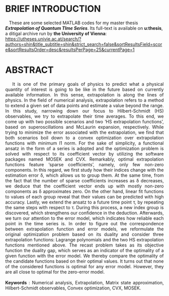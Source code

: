 # BRIEF INTRODUCTION
&nbsp;&nbsp; These are some selected MATLAB codes for my master thesis ***Extrapolation of Quantum TIme Series***. Its full-text is available on <strong>u:thesis</strong>, a ditigal archive run by <strong>the University of Vienna</strong>:<br>
https://utheses.univie.ac.at/search/?authors=shin&title_subtitle=shin&strict_search=false&sortResultsField=score&sortResultsOrder=desc&resultsPerPage=25&currentPage=1
<br>

# ABSTRACT
<p align="justify">
&nbsp;&nbsp; It is one of the primary goals of physics to predict what a physical quantity of interest is going to be like in the future based on currently available information. In this sense, extrapolation is along the lines of physics. In the field of numerical analysis, extrapolation refers to a method to extend a given set of data points and estimate a value beyond the range. In this study, narrowing down our focus to Hilbert-Schmidt (HS) observables, we try to extrapolate their time averages. To this end, we come up with two possible scenarios and two ‘HS extrapolation functions’, based on superoscillations and McLaurin expansion, respectively. While trying to minimize the error associated with the extrapolation, we find that both scenarios boil down to a convex optimization over extrapolation functions with minimum l1 norm. For the sake of simplicity, a functional ansatz in the form of a series is adopted and the optimization problem is solved with respect to its coefficient vector by utilizing the software packages named MOSEK and CVX. Remarkably, optimal extrapolation functions feature ‘sparse coefficients’, namely, only few non-zero components. In this regard, we first study how their indices change with the estimation error δ, which allows us to group them. At the same time, from the fact that the number of sparse coefficients increases as δ decreases, we deduce that the coefficient vector ends up with mostly non-zero components as δ approximates zero. On the other hand, linear fit functions to values of each group reveal that their values can be predicted with high accuracy. Lastly, we extend the ansatz to a future time point  τ, by repeating the same steps with respect to τ. During this process, a new index group is discovered, which strengthens our confidence in the deduction. Afterwards, we turn our attention to the error model, which indicates how reliable each point in the time series is. In order to figure out the correspondence between extrapolation function and error models, we reformulate the original optimization problem based on its duality and consider three extrapolation functions: Lagrange polynomials and the two HS extrapolation functions mentioned above. The recast problem takes as its objective function the duality gap, which serves as an indicator of the optimality of a given function with the error model. We thereby compare the optimality of the candidate functions based on their optimal values. It turns out that none of the considered functions is optimal for any error model. However, they are all close to optimal for the zero-error model.
<br><br>
<strong>Keywords</strong> : Numerical analysis, Extrapolation, Matrix state approximation, Hilbert-Schmidt observables, Convex optimization, CVX, MOSEK. 
</p>
